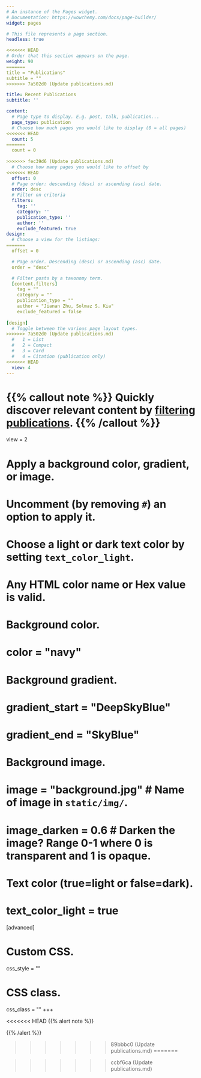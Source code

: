 ```yaml
---
# An instance of the Pages widget.
# Documentation: https://wowchemy.com/docs/page-builder/
widget: pages

# This file represents a page section.
headless: true

<<<<<<< HEAD
# Order that this section appears on the page.
weight: 90
=======
title = "Publications"
subtitle = ""
>>>>>>> 7a502d0 (Update publications.md)

title: Recent Publications
subtitle: ''

content:
  # Page type to display. E.g. post, talk, publication...
  page_type: publication
  # Choose how much pages you would like to display (0 = all pages)
<<<<<<< HEAD
  count: 5
=======
  count = 0
  
>>>>>>> fec39d6 (Update publications.md)
  # Choose how many pages you would like to offset by
<<<<<<< HEAD
  offset: 0
  # Page order: descending (desc) or ascending (asc) date.
  order: desc
  # Filter on criteria
  filters:
    tag: ''
    category: ''
    publication_type: ''
    author: ''
    exclude_featured: true
design:
  # Choose a view for the listings:
=======
  offset = 0

  # Page order. Descending (desc) or ascending (asc) date.
  order = "desc"

  # Filter posts by a taxonomy term.
  [content.filters]
    tag = ""
    category = ""
    publication_type = ""
    author = "Jianan Zhu, Solmaz S. Kia"
    exclude_featured = false
  
[design]
  # Toggle between the various page layout types.
>>>>>>> 7a502d0 (Update publications.md)
  #   1 = List
  #   2 = Compact
  #   3 = Card
  #   4 = Citation (publication only)
<<<<<<< HEAD
  view: 4
---
```


{{% callout note %}}
Quickly discover relevant content by [filtering publications](./publication/).
{{% /callout %}}
=======
  view = 2
  
  # Apply a background color, gradient, or image.
  #   Uncomment (by removing `#`) an option to apply it.
  #   Choose a light or dark text color by setting `text_color_light`.
  #   Any HTML color name or Hex value is valid.
    
  # Background color.
  # color = "navy"
  
  # Background gradient.
  # gradient_start = "DeepSkyBlue"
  # gradient_end = "SkyBlue"
  
  # Background image.
  # image = "background.jpg"  # Name of image in `static/img/`.
  # image_darken = 0.6  # Darken the image? Range 0-1 where 0 is transparent and 1 is opaque.

  # Text color (true=light or false=dark).
  # text_color_light = true  
  
[advanced]
 # Custom CSS. 
 css_style = ""
 
 # CSS class.
 css_class = ""
+++

<<<<<<< HEAD
{{% alert note %}}
<!-- Quickly discover relevant content by [filtering publications]({{< ref "/publication/_index.md" >}}). -->
{{% /alert %}}
>>>>>>> 89bbbc0 (Update publications.md)
=======
<!-- {{% alert note %}}
Quickly discover relevant content by [filtering publications]({{< ref "/publication/_index.md" >}}).
{{% /alert %}} -->
>>>>>>> ccbf6ca (Update publications.md)
